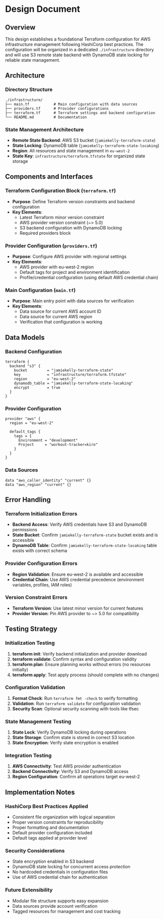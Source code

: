 # Design Document

## Overview

This design establishes a foundational Terraform configuration for AWS infrastructure management following HashiCorp best practices. The configuration will be organized in a dedicated `./infrastructure` directory and will use S3 remote state backend with DynamoDB state locking for reliable state management.

## Architecture

### Directory Structure
```
./infrastructure/
├── main.tf           # Main configuration with data sources
├── providers.tf      # Provider configurations
├── terraform.tf      # Terraform settings and backend configuration
└── README.md         # Documentation
```

### State Management Architecture
- **Remote State Backend**: AWS S3 bucket (`jamiekelly-terraform-state`)
- **State Locking**: DynamoDB table (`jamiekelly-terraform-state-locaking`) 
- **Region**: All resources and state management in `eu-west-2`
- **State Key**: `infrastructure/terraform.tfstate` for organized state storage

## Components and Interfaces

### Terraform Configuration Block (`terraform.tf`)
- **Purpose**: Define Terraform version constraints and backend configuration
- **Key Elements**:
  - Latest Terraform minor version constraint
  - AWS provider version constraint (~> 5.0)
  - S3 backend configuration with DynamoDB locking
  - Required providers block

### Provider Configuration (`providers.tf`)
- **Purpose**: Configure AWS provider with regional settings
- **Key Elements**:
  - AWS provider with eu-west-2 region
  - Default tags for project and environment identification
  - Profile/credential configuration (using default AWS credential chain)

### Main Configuration (`main.tf`)
- **Purpose**: Main entry point with data sources for verification
- **Key Elements**:
  - Data source for current AWS account ID
  - Data source for current AWS region
  - Verification that configuration is working

## Data Models

### Backend Configuration
```hcl
terraform {
  backend "s3" {
    bucket         = "jamiekelly-terraform-state"
    key            = "infrastructure/terraform.tfstate"
    region         = "eu-west-2"
    dynamodb_table = "jamiekelly-terraform-state-locaking"
    encrypt        = true
  }
}
```

### Provider Configuration
```hcl
provider "aws" {
  region = "eu-west-2"
  
  default_tags {
    tags = {
      Environment = "development"
      Project     = "workout-tracker=kiro"
    }
  }
}
```

### Data Sources
```hcl
data "aws_caller_identity" "current" {}
data "aws_region" "current" {}
```

## Error Handling

### Terraform Initialization Errors
- **Backend Access**: Verify AWS credentials have S3 and DynamoDB permissions
- **State Bucket**: Confirm `jamiekelly-terraform-state` bucket exists and is accessible
- **DynamoDB Table**: Confirm `jamiekelly-terraform-state-locaking` table exists with correct schema

### Provider Configuration Errors
- **Region Validation**: Ensure eu-west-2 is available and accessible
- **Credential Chain**: Use AWS credential precedence (environment variables, profiles, IAM roles)

### Version Constraint Errors
- **Terraform Version**: Use latest minor version for current features
- **Provider Version**: Pin AWS provider to ~> 5.0 for compatibility

## Testing Strategy

### Initialization Testing
1. **terraform init**: Verify backend initialization and provider download
2. **terraform validate**: Confirm syntax and configuration validity
3. **terraform plan**: Ensure planning works without errors (no resources initially)
4. **terraform apply**: Test apply process (should complete with no changes)

### Configuration Validation
1. **Format Check**: Run `terraform fmt -check` to verify formatting
2. **Validation**: Run `terraform validate` for configuration validation
3. **Security Scan**: Optional security scanning with tools like tfsec

### State Management Testing
1. **State Lock**: Verify DynamoDB locking during operations
2. **State Storage**: Confirm state is stored in correct S3 location
3. **State Encryption**: Verify state encryption is enabled

### Integration Testing
1. **AWS Connectivity**: Test AWS provider authentication
2. **Backend Connectivity**: Verify S3 and DynamoDB access
3. **Region Configuration**: Confirm all operations target eu-west-2

## Implementation Notes

### HashiCorp Best Practices Applied
- Consistent file organization with logical separation
- Proper version constraints for reproducibility
- Proper formatting and documentation
- Default provider configuration included
- Default tags applied at provider level

### Security Considerations
- State encryption enabled in S3 backend
- DynamoDB state locking for concurrent access protection
- No hardcoded credentials in configuration files
- Use of AWS credential chain for authentication

### Future Extensibility
- Modular file structure supports easy expansion
- Data sources provide account verification
- Tagged resources for management and cost tracking